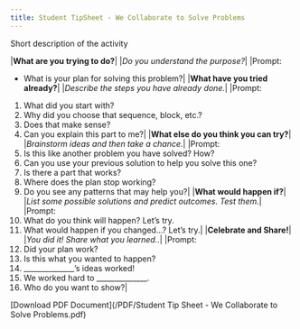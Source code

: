 ```yaml
---
title: Student TipSheet - We Collaborate to Solve Problems
---
```


Short description of the activity

|**What are you trying to do?**|
|*Do you understand the purpose?*|
|Prompt:
* What is your plan for solving this problem?|
|**What have you tried already?**|
|*Describe the steps you have already done.*|
|Prompt:
1. What did you start with?
2. Why did you choose that sequence, block, etc.?
3. Does that make sense?  
4. Can you explain this part to me?|
|**What else do you think you can try?**|
|*Brainstorm ideas and then take a chance.*|
|Prompt:
1. Is this like another problem you have solved? How?
2. Can you use your previous solution to help you solve this one?  
3. Is there a part that works?
4. Where does the plan stop working?
5. Do you see any patterns that may help you?|
|**What would happen if?**|
|*List some possible solutions and predict outcomes. Test them.*|
|Prompt:
1. What do you think will happen? Let’s try.
2. What would happen if you changed…? Let’s try.|
|**Celebrate and Share!**|
|*You did it! Share what you learned..*|
|Prompt:
1. Did your plan work?
2. Is this what you wanted to happen?
3. ______________’s ideas worked!
4. We worked hard to ______________.
5. Who do you want to show?|


[Download PDF Document](/PDF/Student Tip Sheet - We Collaborate to Solve Problems.pdf)
